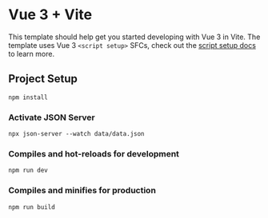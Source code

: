 # Vue 3 + Vite

This template should help get you started developing with Vue 3 in Vite. The template uses Vue 3 `<script setup>` SFCs, check out the [script setup docs](https://v3.vuejs.org/api/sfc-script-setup.html#sfc-script-setup) to learn more.

## Project Setup
```
npm install
```
### Activate JSON Server
```
npx json-server --watch data/data.json
```
### Compiles and hot-reloads for development
```
npm run dev
```

### Compiles and minifies for production
```
npm run build
```
